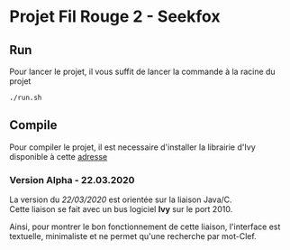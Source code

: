 # Projet Fil Rouge 2 - Seekfox

## Run
Pour lancer le projet, il vous suffit de lancer la commande à la racine du projet

```
./run.sh
```

## Compile
Pour compiler le projet, il est necessaire d'installer la librairie d'Ivy disponible à cette [adresse](https://github.com/truillet/upssitech/blob/master/SRI/3A/IHM/TP/ivy-java-1.2.18.jar)
### Version Alpha - 22.03.2020
La version du *22/03/2020* est orientée sur la liaison Java/C.   
Cette liaison se fait avec un bus logiciel **Ivy** sur le port 2010.

Ainsi, pour montrer le bon fonctionnement de cette liaison, l'interface est textuelle, minimaliste et ne permet qu'une recherche par mot-Clef.